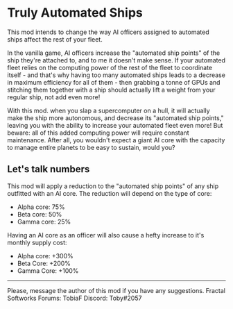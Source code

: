 # Truly Automated Ships

This mod intends to change the way AI officers assigned to automated ships affect the rest of your fleet.

In the vanilla game, AI officers increase the "automated ship points" of the ship they're attached to, and to me it doesn't make sense.
If your automated fleet relies on the computing power of the rest of the fleet to coordinate itself - and that's why having too many automated ships leads to a decrease in maximum efficiency for all of them - then grabbing a tonne of GPUs and stitching them together with a ship should actually lift a weight from your regular ship, not add even more!

With this mod. when you slap a supercomputer on a hull, it will actually make the ship more autonomous, and decrease its "automated ship points," leaving you with the ability to increase your automated fleet even more!
But beware: all of this added computing power will require constant maintenance. After all, you wouldn't expect a giant AI core with the capacity to manage entire planets to be easy to sustain, would you?


## Let's talk numbers

This mod will apply a reduction to the "automated ship points" of any ship outfitted with an AI core. The reduction will depend on the type of core:
- Alpha core: 75%
- Beta core: 50%
- Gamma core: 25%

Having an AI core as an officer will also cause a hefty increase to it's monthly supply cost:
- Alpha core: +300%
- Beta Core: +200%
- Gamma Core: +100%

---
Please, message the author of this mod if you have any suggestions.
Fractal Softworks Forums: TobiaF
Discord: Toby#2057
